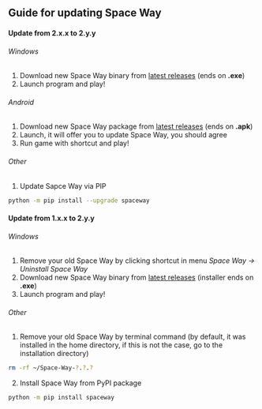 ## Guide for updating Space Way


#### Update from 2.x.x to 2.y.y

###### Windows

1. Download new Space Way binary from [latest releases](https://github.com/YariKartoshe4ka/Space-Way/releases/latest) (ends on **.exe**)
2. Launch program and play!

###### Android

1. Download new Space Way package from [latest releases](https://github.com/YariKartoshe4ka/Space-Way/releases/latest) (ends on **.apk**)
2. Launch, it will offer you to update Space Way, you should agree
3. Run game with shortcut and play!

###### Other

1. Update Sapce Way via PIP
```sh
python -m pip install --upgrade spaceway
```


#### Update from 1.x.x to 2.y.y

###### Windows

1. Remove your old Space Way by clicking shortcut in menu *Space Way -> Uninstall Space Way*
1. Download new Space Way binary from [latest releases](https://github.com/YariKartoshe4ka/Space-Way/releases/latest) (installer ends on **.exe**)
3. Launch program and play!

###### Other

1. Remove your old Space Way by terminal command (by default, it was installed in the home directory, if this is not the case, go to the installation directory)
```sh
rm -rf ~/Space-Way-?.?.?
```

2. Install Space Way from PyPI package
```sh
python -m pip install spaceway
```